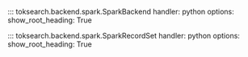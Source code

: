 
::: toksearch.backend.spark.SparkBackend
    handler: python
    options:
        show_root_heading: True


::: toksearch.backend.spark.SparkRecordSet
    handler: python
    options:
        show_root_heading: True

